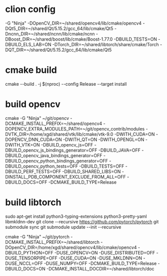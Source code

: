 # clion config
-G "Ninja" -DOpenCV_DIR=~/shared/opencv4/lib/cmake/opencv4 -DQt5_DIR=~/shared/Qt/5.15.2/gcc_64/lib/cmake/Qt5 -Dncnn_DIR=~/shared/ncnn/lib/cmake/ncnn -DBoost_DIR=~/shared/boost/lib/cmake/Boost-1.77.0 -DBUILD_TESTS=ON -DBUILD_ELS_LAB=ON -DTorch_DIR=~/shared/libtorch/share/cmake/Torch -DQT_DIR=~/shared/Qt/5.15.2/gcc_64/lib/cmake/Qt5

# cmake build
cmake --build . -j $(nproc) --config Release --target install

# build opencv
cmake -G "Ninja" ~/git/opencv -DCMAKE_INSTALL_PREFIX=~/shared/opencv4 -DOPENCV_EXTRA_MODULES_PATH=~/git/opencv_contrib/modules -DVTK_DIR=/home/xgd/shared/vtk/lib/cmake/vtk-9.0 -DWITH_CUDA=ON -DOPENCV_DNN_CUDA=ON -DWITH_QT=ON -DWITH_OPENGL=ON -DWITH_VTK=ON -DBUILD_opencv_js=OFF -DBUILD_opencv_js_bindings_generator=OFF -DBUILD_JAVA=OFF -DBUILD_opencv_java_bindings_generator=OFF -DBUILD_opencv_python_bindings_generator=OFF -DBUILD_opencv_python_tests=OFF -DBUILD_TESTS=OFF -DBUILD_PERF_TESTS=OFF -DBUILD_SHARED_LIBS=ON -DINSTALL_PDB_COMPONENT_EXCLUDE_FROM_ALL=OFF -DBUILD_DOCS=OFF -DCMAKE_BUILD_TYPE=Release


# build libtorch
sudo apt-get install python3-typing-extensions python3-pretty-yaml libmkldnn-dev
git clone --recursive https://github.com/pytorch/pytorch
git submodule sync
git submodule update --init --recursive

cmake -G "Ninja" ~/git/pytorch -DCMAKE_INSTALL_PREFIX=~/shared/libtorch -DOpenCV_DIR=/home/xgd/shared/opencv4/lib/cmake/opencv4 -DBUILD_PYTHON=OFF -DUSE_OPENCV=ON -DUSE_DISTRIBUTED=OFF -DUSE_TENSORPIPE=OFF -DUSE_CUDA=ON -DUSE_MKLDNN=ON -DUSE_NCCL=OFF -DUSE_NUMPY=OFF -DCMAKE_BUILD_TYPE=Release -DBUILD_DOCS=ON -DCMAKE_INSTALL_DOCDIR=~/shared/libtorch/doc

